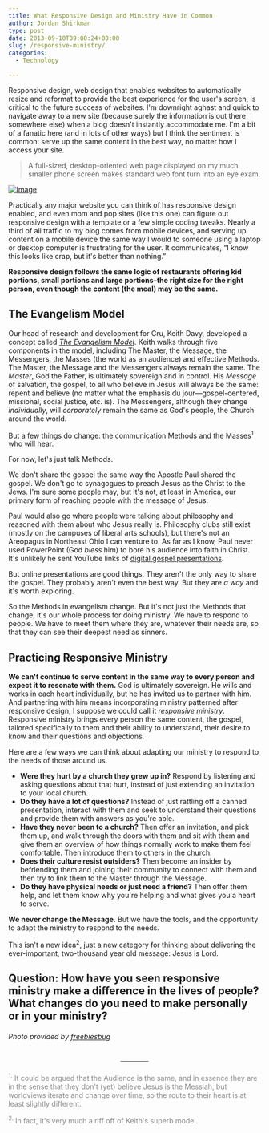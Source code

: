 ```yaml
---
title: What Responsive Design and Ministry Have in Common
author: Jordan Shirkman
type: post
date: 2013-09-10T09:00:24+00:00
slug: /responsive-ministry/
categories:
  - Technology

---
```

Responsive design, web design that enables websites to automatically resize and reformat to provide the best experience for the user's screen, is critical to the future success of websites. I'm downright aghast and quick to navigate away to a new site (because surely the information is out there somewhere else) when a blog doesn't instantly accommodate me. I'm a bit of a fanatic here (and in lots of other ways) but I think the sentiment is common: serve up the same content in the best way, no matter how I access your site.

> <p style="text-align: left;">
>   A full-sized, desktop-oriented web page displayed on my much smaller phone screen makes standard web font turn into an eye exam.
> </p>

[![Image](/images/responsive-screens.jpeg)](https://jshirk.com/blog/responsive-ministry)

Practically any major website you can think of has responsive design enabled, and even mom and pop sites (like this one) can figure out responsive design with a template or a few simple coding tweaks. Nearly a third of all traffic to my blog comes from mobile devices, and serving up content on a mobile device the same way I would to someone using a laptop or desktop computer is frustrating for the user. It communicates, &#8220;I know this looks like crap, but it's better than nothing.&#8221;

**Responsive design follows the same logic of restaurants offering kid portions, small portions and large portions&#8211;the right size for the right person, even though the content (the meal) may be the same.**<!--more-->

## The Evangelism Model

Our head of research and development for Cru, Keith Davy, developed a concept called [_The Evangelism Model_](http://crupressgreen.com../images/Evangelism-Design.pdf). Keith walks through five components in the model, including The Master, the Message, the Messengers, the Masses (the world as an audience) and effective Methods. The Master, the Message and the Messengers always remain the same. The _Master_, God the Father, is ultimately sovereign and in control. His _Message_ of salvation, the gospel, to all who believe in Jesus will always be the same: repent and believe (no matter what the emphasis du jour—gospel-centered, missional, social justice, etc. is). The Messengers, although they change _individually_, will _corporately_ remain the same as God's people, the Church around the world.

But a few things do change: the communication Methods and the Masses<sup>1</sup> who will hear.

For now, let's just talk Methods.

We don't share the gospel the same way the Apostle Paul shared the gospel. We don't go to synagogues to preach Jesus as the Christ to the Jews. I'm sure some people may, but it's not, at least in America, our primary form of reaching people with the message of Jesus.

Paul would also go where people were talking about philosophy and reasoned with them about who Jesus really is. Philosophy clubs still exist (mostly on the campuses of liberal arts schools), but there's not an Areopagus in Northeast Ohio I can venture to. As far as I know, Paul never used PowerPoint (God _bless_ him) to bore his audience into faith in Christ. It's unlikely he sent YouTube links of [digital gospel presentations](http://www.youtube.com/watch?v=KGlx11BxF24).

But online presentations are good things. They aren't the only way to share the gospel. They probably aren't even the best way. But they are _a way_ and it's worth exploring.

So the Methods in evangelism change. But it's not just the Methods that change, it's our whole process for doing ministry. We have to respond to people. We have to meet them where they are, whatever their needs are, so that they can see their deepest need as sinners.

## Practicing Responsive Ministry

**We can't continue to serve content in the same way to every person and expect it to resonate with them.** God is ultimately sovereign. He wills and works in each heart individually, but he has invited us to partner with him. And partnering with him means incorporating ministry patterned after responsive design, I suppose we could call it _responsive ministry_. Responsive ministry brings every person the same content, the gospel, tailored specifically to them and their ability to understand, their desire to know and their questions and objections.

Here are a few ways we can think about adapting our ministry to respond to the needs of those around us.

  * **Were they hurt by a church they grew up in?** Respond by listening and asking questions about that hurt, instead of just extending an invitation to your local church.
  * **Do they have a lot of questions?** Instead of just rattling off a canned presentation, interact with them and seek to understand their questions and provide them with answers as you're able.
  * **Have they never been to a church?** Then offer an invitation, and pick them up, and walk through the doors with them and sit with them and give them an overview of how things normally work to make them feel comfortable. Then introduce them to others in the church.
  * **Does their culture resist outsiders?** Then become an insider by befriending them and joining their community to connect with them and then try to link them to the Master through the Message.
  * **Do they have physical needs or just need a friend?** Then offer them help, and let them know why you're helping and what gives you a heart to serve.

**We never change the Message.** But we have the tools, and the opportunity to adapt the ministry to respond to the needs.

This isn't a new idea<sup>2</sup>, just a new category for thinking about delivering the ever-important, two-thousand year old message: Jesus is Lord.

## Question: How have you seen responsive ministry make a difference in the lives of people? What changes do you need to make personally or in your ministry?

###### Photo provided by [freebiesbug](http://freebiesbug.com/psd-freebies/flat-idevices-mockup/)

<p style="text-align: center;">
  &#8212;&#8212;&#8212;&#8212;
</p>

<span style="color: #888888;"><sup>1.</sup> It could be argued that the Audience is the same, and in essence they are in the sense that they don't (yet) believe Jesus is the Messiah, but worldviews iterate and change over time, so the route to their heart is at least slightly different.</span>

<span style="color: #888888;"><sup>2. </sup>In fact, it's very much a riff off of Keith's superb model.</span>
